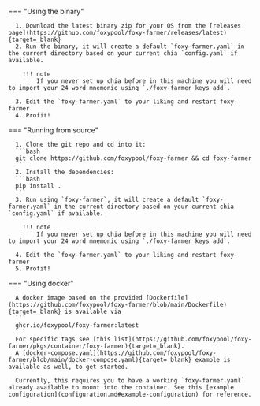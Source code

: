 === "Using the binary"

      1. Download the latest binary zip for your OS from the [releases page](https://github.com/foxypool/foxy-farmer/releases/latest){target=_blank}
      2. Run the binary, it will create a default `foxy-farmer.yaml` in the current directory based on your current chia `config.yaml` if available.

        !!! note
            If you never set up chia before in this machine you will need to import your 24 word mnemonic using `./foxy-farmer keys add`.

      3. Edit the `foxy-farmer.yaml` to your liking and restart foxy-farmer
      4. Profit!

=== "Running from source"

      1. Clone the git repo and cd into it: 
      ```bash
      git clone https://github.com/foxypool/foxy-farmer && cd foxy-farmer
      ```
      2. Install the dependencies: 
      ```bash
      pip install .
      ```
      3. Run using `foxy-farmer`, it will create a default `foxy-farmer.yaml` in the current directory based on your current chia `config.yaml` if available.

        !!! note
            If you never set up chia before in this machine you will need to import your 24 word mnemonic using `./foxy-farmer keys add`.

      4. Edit the `foxy-farmer.yaml` to your liking and restart foxy-farmer
      5. Profit!

=== "Using docker"

      A docker image based on the provided [Dockerfile](https://github.com/foxypool/foxy-farmer/blob/main/Dockerfile){target=_blank} is available via
      ```
      ghcr.io/foxypool/foxy-farmer:latest
      ```
      For specific tags see [this list](https://github.com/foxypool/foxy-farmer/pkgs/container/foxy-farmer){target=_blank}.
      A [docker-compose.yaml](https://github.com/foxypool/foxy-farmer/blob/main/docker-compose.yaml){target=_blank} example is available as well, to get started.

      Currently, this requires you to have a working `foxy-farmer.yaml` already available to mount into the container. See this [example configuration](configuration.md#example-configuration) for reference.
